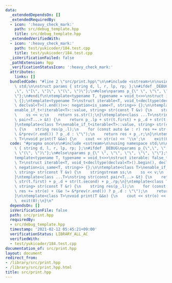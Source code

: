 ```yaml
---
data:
  _extendedDependsOn: []
  _extendedRequiredBy:
  - icon: ':heavy_check_mark:'
    path: src/debug_template.hpp
    title: src/debug_template.hpp
  _extendedVerifiedWith:
  - icon: ':heavy_check_mark:'
    path: test/yukicoder/184.test.cpp
    title: test/yukicoder/184.test.cpp
  _isVerificationFailed: false
  _pathExtension: hpp
  _verificationStatusIcon: ':heavy_check_mark:'
  attributes:
    links: []
  bundledCode: "#line 2 \"src/print.hpp\"\n\n#include <sstream>\n\nusing namespace\
    \ std;\n\nstruct params { string d, l, r, lp, rp; };\n#ifdef _DEBUG\nparams p_{\"\
    ,\", \"[\", \"]\", \"(\", \")\"};\n#else\nparams p_{\" \", \"\", \"\", \"\", \"\
    \"};\n#endif\n\ntemplate<typename T, typename = void_t<>>\nstruct iterable: false_type\
    \ {};\ntemplate<typename T>\nstruct iterable<T, void_t<decltype(declval<T>().begin(),\
    \ declval<T>().end())>>: negation<is_same<T, string>> {};\n\ntemplate<class T>\n\
    enable_if_t<!iterable<T>::value, string> str(const T &v) {\n    stringstream ss;\n\
    \    ss << v;\n    return ss.str();\n}\ntemplate<class ...T>\nstring str(const\
    \ pair<T...> &t) {\n    return p_.lp + str(t.first) + p_.d + str(t.second) + p_.rp;\n\
    }\ntemplate<class T>\nenable_if_t<iterable<T>::value, string> str(const T &r)\
    \ {\n    string res(p_.l);\n    for (const auto &e : r) res += str(e) + (&e !=\
    \ &*prev(r.end()) ? p_.d : \"\");\n    return res + p_.r;\n}\n\ntemplate<class\
    \ T>\nvoid print(T &&o) {\n    cout << str(o) << '\\n';\n    exit(0);\n}\n"
  code: "#pragma once\n\n#include <sstream>\n\nusing namespace std;\n\nstruct params\
    \ { string d, l, r, lp, rp; };\n#ifdef _DEBUG\nparams p_{\",\", \"[\", \"]\",\
    \ \"(\", \")\"};\n#else\nparams p_{\" \", \"\", \"\", \"\", \"\"};\n#endif\n\n\
    template<typename T, typename = void_t<>>\nstruct iterable: false_type {};\ntemplate<typename\
    \ T>\nstruct iterable<T, void_t<decltype(declval<T>().begin(), declval<T>().end())>>:\
    \ negation<is_same<T, string>> {};\n\ntemplate<class T>\nenable_if_t<!iterable<T>::value,\
    \ string> str(const T &v) {\n    stringstream ss;\n    ss << v;\n    return ss.str();\n\
    }\ntemplate<class ...T>\nstring str(const pair<T...> &t) {\n    return p_.lp +\
    \ str(t.first) + p_.d + str(t.second) + p_.rp;\n}\ntemplate<class T>\nenable_if_t<iterable<T>::value,\
    \ string> str(const T &r) {\n    string res(p_.l);\n    for (const auto &e : r)\
    \ res += str(e) + (&e != &*prev(r.end()) ? p_.d : \"\");\n    return res + p_.r;\n\
    }\n\ntemplate<class T>\nvoid print(T &&o) {\n    cout << str(o) << '\\n';\n  \
    \  exit(0);\n}\n"
  dependsOn: []
  isVerificationFile: false
  path: src/print.hpp
  requiredBy:
  - src/debug_template.hpp
  timestamp: '2021-02-12 05:45:21+09:00'
  verificationStatus: LIBRARY_ALL_AC
  verifiedWith:
  - test/yukicoder/184.test.cpp
documentation_of: src/print.hpp
layout: document
redirect_from:
- /library/src/print.hpp
- /library/src/print.hpp.html
title: src/print.hpp
---
```

